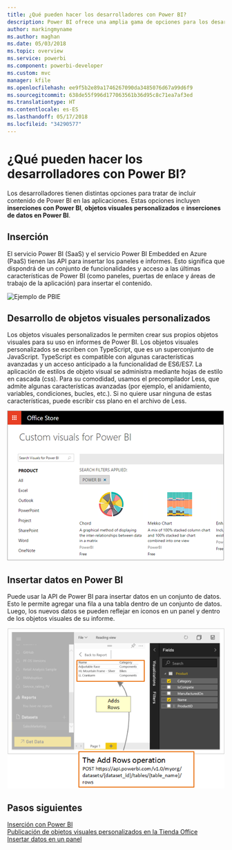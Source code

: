 ```yaml
---
title: ¿Qué pueden hacer los desarrolladores con Power BI?
description: Power BI ofrece una amplia gama de opciones para los desarrolladores. Desde inserción, pasando por objetos visuales personalizados y hasta conjuntos de datos de transmisión.
author: markingmyname
ms.author: maghan
ms.date: 05/03/2018
ms.topic: overview
ms.service: powerbi
ms.component: powerbi-developer
ms.custom: mvc
manager: kfile
ms.openlocfilehash: ee9f5b2e89a1746267090da3485076d67a99d6f9
ms.sourcegitcommit: 638de55f996d177063561b36d95c8c71ea7af3ed
ms.translationtype: HT
ms.contentlocale: es-ES
ms.lasthandoff: 05/17/2018
ms.locfileid: "34290577"
---
```

# <a name="what-can-developers-do-with-power-bi"></a>¿Qué pueden hacer los desarrolladores con Power BI?

Los desarrolladores tienen distintas opciones para tratar de incluir contenido de Power BI en las aplicaciones. Estas opciones incluyen **inserciones con Power BI**, **objetos visuales personalizados** e **inserciones de datos en Power BI**.

## <a name="embedding"></a>Inserción
El servicio Power BI (SaaS) y el servicio Power BI Embedded en Azure (PaaS) tienen las API para insertar los paneles e informes. Esto significa que dispondrá de un conjunto de funcionalidades y acceso a las últimas características de Power BI (como paneles, puertas de enlace y áreas de trabajo de la aplicación) para insertar el contenido.

![Ejemplo de PBIE](media/what-can-you-do/what-can-you-do-01.png)

## <a name="develop-custom-visuals"></a>Desarrollo de objetos visuales personalizados
Los objetos visuales personalizados le permiten crear sus propios objetos visuales para su uso en informes de Power BI. Los objetos visuales personalizados se escriben con TypeScript, que es un superconjunto de JavaScript. TypeScript es compatible con algunas características avanzadas y un acceso anticipado a la funcionalidad de ES6/ES7. La aplicación de estilos de objeto visual se administra mediante hojas de estilo en cascada (css). Para su comodidad, usamos el precompilador Less, que admite algunas características avanzadas (por ejemplo, el anidamiento, variables, condiciones, bucles, etc.). Si no quiere usar ninguna de estas características, puede escribir css plano en el archivo de Less.

![Ejemplo de CV](media/what-can-you-do/powerbi-custom-visual-store.png)

## <a name="push-data-into-power-bi"></a>Insertar datos en Power BI
Puede usar la API de Power BI para insertar datos en un conjunto de datos. Esto le permite agregar una fila a una tabla dentro de un conjunto de datos. Luego, los nuevos datos se pueden reflejar en iconos en un panel y dentro de los objetos visuales de su informe.

![Ejemplo de inserción de datos](media/what-can-you-do/powerbi-push-data.png)

## <a name="next-steps"></a>Pasos siguientes
[Inserción con Power BI](embedding.md)  
[Publicación de objetos visuales personalizados en la Tienda Office](office-store.md)  
[Insertar datos en un panel](walkthrough-push-data.md)
